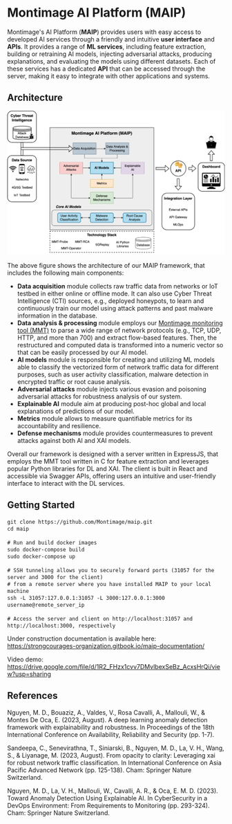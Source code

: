 # Montimage AI Platform (MAIP)
Montimage's AI Platform (**MAIP**) provides users with easy access to developed AI services  through a friendly and intuitive **user interface** and **APIs**. It provides a range of **ML services**, including feature extraction, building or retraining AI models, injecting adversarial attacks, producing explanations, and evaluating the models using different datasets. Each of these services has a dedicated **API** that can be accessed through the server, making it easy to integrate with other applications and systems.

## Architecture
![Architecture of our framework](MAIP_architecture.png)

The above figure shows the architecture of our MAIP framework, that includes the following main components:
- **Data acquisition** module collects raw traffic data from networks or IoT testbed in either online or offline mode. It can also use Cyber Threat Intelligence (CTI) sources, e.g., deployed honeypots, to learn and continuously train our model using attack patterns and past malware information in the database.
- **Data analysis \& processing** module employs our [Montimage monitoring tool (MMT)](https://github.com/Montimage/mmt-probe) to parse a wide range of network protocols (e.g., TCP, UDP, HTTP, and more than 700) and extract flow-based features. Then, the restructured and computed data is transformed into a numeric vector so that can be easily processed by our AI model.
- **AI models** module is responsible for creating and utilizing ML models able to classify the vectorized form of network traffic data for different purposes, such as user activity classification, malware detection in encrypted traffic or root cause analysis.
- **Adversarial attacks** module injects various evasion and poisoning adversarial attacks for robustness analysis of our system.
- **Explainable AI** module aim at producing post-hoc global and local explanations of predictions of our model.
- **Metrics** module allows to measure quantifiable metrics for its accountability and resilience.
- **Defense mechanisms** module provides countermeasures to prevent attacks against both AI and XAI models.

Overall our framework is designed with a server written in ExpressJS, that employs the MMT tool written in C for feature extraction and leverages popular Python libraries for DL and XAI. The client is built in React and accessible via Swagger APIs, offering users an intuitive and user-friendly interface to interact with the DL services.

## Getting Started
```
git clone https://github.com/Montimage/maip.git
cd maip

# Run and build docker images
sudo docker-compose build
sudo docker-compose up

# SSH tunneling allows you to securely forward ports (31057 for the server and 3000 for the client)
# from a remote server where you have installed MAIP to your local machine
ssh -L 31057:127.0.0.1:31057 -L 3000:127.0.0.1:3000 username@remote_server_ip

# Access the server and client on http://localhost:31057 and http://localhost:3000, respectively
```

Under construction documentation is available here: https://strongcourages-organization.gitbook.io/maip-documentation/

Video demo: https://drive.google.com/file/d/1R2_FHzx1cvv7DMvlbexSeBz_AcxsHrQi/view?usp=sharing

## References
Nguyen, M. D., Bouaziz, A., Valdes, V., Rosa Cavalli, A., Mallouli, W., & Montes De Oca, E. (2023, August). A deep learning anomaly detection framework with explainability and robustness. In Proceedings of the 18th International Conference on Availability, Reliability and Security (pp. 1-7).

Sandeepa, C., Senevirathna, T., Siniarski, B., Nguyen, M. D., La, V. H., Wang, S., & Liyanage, M. (2023, August). From opacity to clarity: Leveraging xai for robust network traffic classification. In International Conference on Asia Pacific Advanced Network (pp. 125-138). Cham: Springer Nature Switzerland.

Nguyen, M. D., La, V. H., Mallouli, W., Cavalli, A. R., & Oca, E. M. D. (2023). Toward Anomaly Detection Using Explainable AI. In CyberSecurity in a DevOps Environment: From Requirements to Monitoring (pp. 293-324). Cham: Springer Nature Switzerland.

